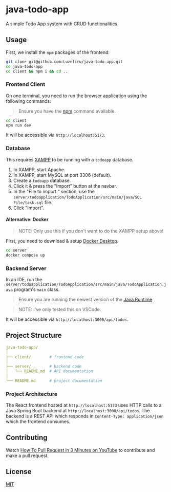 # java-todo-app

A simple Todo App system with CRUD functionalities.

## Usage

First, we install the `npm` packages of the frontend:

```bash
git clone git@github.com:Luzefiru/java-todo-app.git
cd java-todo-app
cd client && npm i && cd ..
```

### Frontend Client

On one terminal, you need to run the browser application using the following commands:

> Ensure you have the [npm](https://nodejs.org/en/download) command available.

```bash
cd client
npm run dev
```

It will be accessible via `http://localhost:5173`.

### Database

This requires [XAMPP](https://www.apachefriends.org/download.html) to be running with a `todoapp` database.

1. In XAMPP, start Apache.
2. In XAMPP, start MySQL at port 3306 (default).
3. Create a `todoapp` database.
4. Click it & press the "Import" button at the navbar.
5. In the "File to import:" section, use the `server/todoapplication/TodoApplication/src/main/java/SQL File/task.sql` file.
6. Click "Import".

#### Alternative: Docker

> NOTE: Only use this if you don't want to do the XAMPP setup above!

First, you need to download & setup [Docker Desktop](https://docs.docker.com/desktop/install/windows-install/).

```bash
cd server
docker compose up
```

### Backend Server

In an IDE, run the `server/todoapplication/TodoApplication/src/main/java/TodoApplication.java` program's `main` class.

> Ensure you are running the newest version of the [Java Runtime](https://www.java.com/en/download/manual.jsp).

> NOTE: I've only tested this on VSCode.

It will be accessible via `http://localhost:3000/api/todos`.

## Project Structure

```yaml
java-todo-app/
│
├── client/        # frontend code
│
├── server/        # backend code
│   └── README.md  # API documentation
│
└── README.md      # project documentation
```

### Project Architecture

The React frontend hosted at `http://localhost:5173` uses HTTP calls to a Java Spring Boot backend at `http://localhost:3000/api/todos`. The backend is a REST API which responds in `Content-Type: application/json` which the frontend consumes.

## Contributing

Watch [How To Pull Request in 3 Minutes on YouTube](https://www.youtube.com/watch?v=jRLGobWwA3Y) to contribute and make a pull request.

## License

[MIT](https://choosealicense.com/licenses/mit/)
